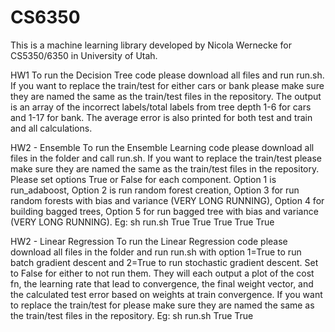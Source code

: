 # CS6350

This is a machine learning library developed by Nicola Wernecke for
CS5350/6350 in University of Utah.

HW1
To run the Decision Tree code please download all files and run run.sh. If you want to replace the train/test for either cars or bank please make sure they are named the same as the train/test files in the repository.
The output is an array of the incorrect labels/total labels from tree depth 1-6 for cars and 1-17 for bank. The average error is also printed for both test and train and all calculations. 

HW2 - Ensemble
To run the Ensemble Learning code please download all files in the folder and call run.sh. If you want to replace the train/test please make sure they are named the same as the train/test files in the repository. Please set options True or False for each component. Option 1 is run_adaboost, Option 2 is run random forest creation, Option 3 for run random forests with bias and variance (VERY LONG RUNNING), Option 4 for building bagged trees, Option 5 for run bagged tree with bias and variance (VERY LONG RUNNING). 
Eg: sh run.sh True True True True True

HW2 - Linear Regression
To run the Linear Regression code please download all files in the folder and run run.sh with option 1=True to run batch gradient descent and 2=True to run stochastic gradient descent. Set to False for either to not run them. They will each output a plot of the cost fn, the learning rate that lead to convergence, the final weight vector, and the calculated test error based on weights at train convergence. If you want to replace the train/test for please make sure they are named the same as the train/test files in the repository.
Eg: sh run.sh True True

